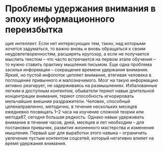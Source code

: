 # Проблемы удержания внимания в эпоху информационного переизбытка

щие интеллект. Если нет интересующих тем, таких, над которыми хочется задуматься, то важно вновь и вновь обращаться к своим неудовлетворенностям, расширять кругозор, а если не получается мыслить текстом – что часто встречается на первом этапе обучения – то нужно ставить практику мышления письмом.
Еще одна проблема засилья информации – сокращение времени удержания внимания. Яркий, но пустой инфопоток цепляет внимание, втягивая человека в поглощение привычного и малозначимого. Мозг на такую информацию активно реагирует, не задерживаясь на размышлениях. Избалованные легким и доступным контентом, обыватели теряют навык длительной концентрации внимания, теряют способность игнорировать мельчайшие внешние раздражители. Человек, способный целенаправленно, методично, в течение нескольких месяцев ежедневно посвящать 1–2 часа на изучение сложной теории или метода87, сегодня большая редкость. Однако навык удерживать внимание в течение часов, дней, месяцев и лет необходим – для постановки привычек, развития жизненного мастерства и изменения мышления. Первый шаг для выработки этого навыка – ограничить увлечение пустым контентом соцсетей, который негативно влияет на время удержания внимания.
